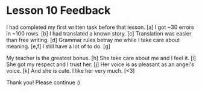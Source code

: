 # Lesson 10 Feedback

I had completed my first written task before that lesson. [a]
I got ~30 errors in ~100 rows. [b]
I had translated a known story. [c]
Translation was easier than free writing. [d]
Grammar rules betray me while I take care about meaning. [e,f]
I still have a lot of to do. [g]

My teacher is the greatest bonus. [h]
She take care about me and I feel it. [i]
She got my respect and I trust her. [j]
Her voice is as pleasant as an angel's voice. [k]
And she is cute. I like her very much. [<3]

Thank you!
Please continue :)
